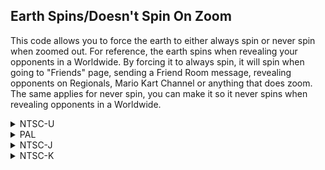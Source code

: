 ## Earth Spins/Doesn't Spin On Zoom

This code allows you to force the earth to either always spin or never spin when zoomed out. For reference, the earth spins when revealing your opponents in a Worldwide. By forcing it to always spin, it will spin when going to "Friends" page, sending a Friend Room message, revealing opponents on Regionals, Mario Kart Channel or anything that does zoom. The same applies for never spin, you can make it so it never spins when revealing opponents in a Worldwide.

<details>
<summary>NTSC-U</summary>

```powerpc
0474B378 38A0000X
```
</details>

<details>
<summary>PAL</summary>

```powerpc
047508B8 38A0000X
```
</details>

<details>
<summary>NTSC-J</summary>

```powerpc
0474FF24 38A0000X
```
</details>

<details>
<summary>NTSC-K</summary>

```powerpc
0473EC78 38A0000X
```
</details>
